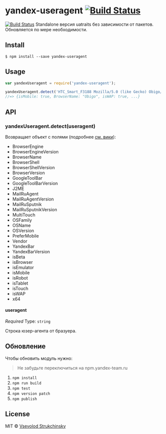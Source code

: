 # yandex-useragent [![Build Status](http://drone-beta.haze.yandex.net/api/badges/project-stub/yandex-useragent/status.svg)](http://drone-beta.haze.yandex.net/project-stub/yandex-useragent)
[![Build Status](https://drone.yandex-team.ru/api/badges/project-stub/yandex-useragent/status.svg)](https://drone.yandex-team.ru/project-stub/yandex-useragent)
Standalone версия uatraits без зависимости от пакетов. Обновляется по мере необходимости.

## Install

```
$ npm install --save yandex-useragent
```


## Usage

```js
var yandexUseragent = require('yandex-useragent');

yandexUseragent.detect('HTC_Smart_F3188 Mozilla/5.0 (like Gecko) Obigo/Q7');
//=> {isMobile: true, BrowserName: "Obigo", isWAP: true, ...}
```


## API

### yandexUseragent.detect(useragent)

Возвращает объект с полями (подробнее [см. вики](https://beta.wiki.yandex-team.ru/morda/browserdetect/#vsevozmozhnyepoljaiznachenija)):

  - BrowserEngine
  - BrowserEngineVersion
  - BrowserName
  - BrowserShell
  - BrowserShellVersion
  - BrowserVersion
  - GoogleToolBar
  - GoogleToolBarVersion
  - J2ME
  - MailRuAgent
  - MailRuAgentVersion
  - MailRuSputnik
  - MailRuSputnikVersion
  - MultiTouch
  - OSFamily
  - OSName
  - OSVersion
  - PreferMobile
  - Vendor
  - YandexBar
  - YandexBarVersion
  - isBeta
  - isBrowser
  - isEmulator
  - isMobile
  - isRobot
  - isTablet
  - isTouch
  - isWAP
  - x64

#### useragent

*Required*
Type: `string`

Строка юзер-агента от бразуера.

## Обновление

Чтобы обновить модуль нужно:

> Не забудьте переключиться на npm.yandex-team.ru

 1. `npm install`
 2. `npm run build`
 3. `npm test`
 4. `npm version patch`
 5. `npm publish`

## License

MIT © [Vsevolod Strukchinsky](http://github.com/floatdrop)

